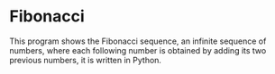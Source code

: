 # Fibonacci
This program shows the Fibonacci sequence, an infinite sequence of numbers, where each following number is obtained by adding its two previous numbers, it is written in Python.
